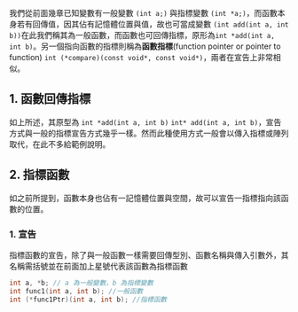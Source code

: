 我們從前面幾章已知變數有一般變數 ```(int a;)``` 與指標變數 ```(int *a;)```，而函數本身若有回傳值，因其佔有記憶體位置與值，故也可當成變數 ```(int add(int a, int b))```在此我們稱其為一般函數，而函數也可回傳指標，原形為```int *add(int a, int b)```。另一個指向函數的指標則稱為**函數指標**(function pointer or pointer to function) ```int (*compare)(const void*, const void*)```，兩者在宣告上非常相似。

## 1. 函數回傳指標
如上所述，其原型為 ```int *add(int a, int b)``` ```int* add(int a, int b)```，宣告方式與一般的指標宣告方式幾乎一樣。然而此種使用方式一般會以傳入指標或陣列取代，在此不多給範例說明。

## 2. 指標函數
如之前所提到，函數本身也佔有一記憶體位置與空間，故可以宣告一指標指向該函數的位置。
### 1. 宣告
指標函數的宣告，除了與一般函數一樣需要回傳型別、函數名稱與傳入引數外，其名稱需括號並在前面加上星號代表該函數為指標函數
```C
int a, *b; // a 為一般變數，b 為指標變數
int func1(int a, int b); //一般函數
int (*func1Ptr)(int a, int b); //指標函數
```
